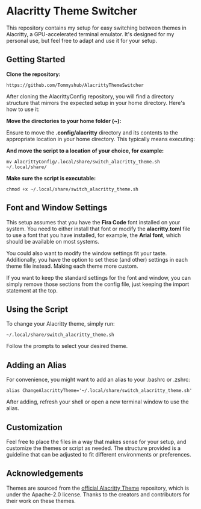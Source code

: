 # Alacritty Theme Switcher

This repository contains my setup for easy switching between themes in Alacritty, a GPU-accelerated terminal emulator. It's designed for my personal use, but feel free to adapt and use it for your setup.

## Getting Started

**Clone the repository:**

```
https://github.com/Tommyshub/AlacrittyThemeSwitcher
```

After cloning the AlacrittyConfig repository, you will find a directory structure that mirrors the expected setup in your home directory. Here's how to use it:

**Move the directories to your home folder (~):**

Ensure to move the **.config/alacritty** directory and its contents to the appropriate location in your home directory. This typically means executing:

**And move the script to a location of your choice, for example:**

```
mv AlacrittyConfig/.local/share/switch_alacritty_theme.sh ~/.local/share/
```

**Make sure the script is executable:**

```
chmod +x ~/.local/share/switch_alacritty_theme.sh
```

## Font and Window Settings

This setup assumes that you have the **Fira Code** font installed on your system. You need to either install that font or modify the **alacritty.toml** file to use a font that you have installed, for example, the **Arial font**, which should be available on most systems.

You could also want to modify the window settings fit your taste. Additionally, you have the option to set these (and other) settings in each theme file instead. Making each theme more custom.

If you want to keep the standard settings for the font and window, you can simply remove those sections from the config file, just keeping the import statement at the top.

## Using the Script

To change your Alacritty theme, simply run:

```
~/.local/share/switch_alacritty_theme.sh
```

Follow the prompts to select your desired theme.

## Adding an Alias

For convenience, you might want to add an alias to your .bashrc or .zshrc:

```
alias ChangeAlacrittyTheme='~/.local/share/switch_alacritty_theme.sh'
```

After adding, refresh your shell or open a new terminal window to use the alias.

## Customization

Feel free to place the files in a way that makes sense for your setup, and customize the themes or script as needed. The structure provided is a guideline that can be adjusted to fit different environments or preferences.

## Acknowledgements

Themes are sourced from the [official Alacritty Theme](https://github.com/alacritty/alacritty-theme/) repository, which is under the Apache-2.0 license. Thanks to the creators and contributors for their work on these themes.
